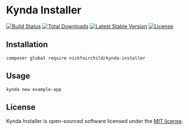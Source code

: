 # Kynda Installer

<a href="https://github.com/nickfairchild/kynda-installer/actions"><img src="https://github.com/nickfairchild/kynda-installer/workflows/tests/badge.svg" alt="Build Status"></a>
<a href="https://packagist.org/packages/nickfairchild/kynda-installer"><img src="https://img.shields.io/packagist/dt/nickfairchild/kynda-installer" alt="Total Downloads"></a>
<a href="https://packagist.org/packages/nickfairchild/kynda-installer"><img src="https://img.shields.io/packagist/v/nickfairchild/kynda-installer" alt="Latest Stable Version"></a>
<a href="https://packagist.org/packages/nickfairchild/kynda-installer"><img src="https://img.shields.io/packagist/l/nickfairchild/kynda-installer" alt="License"></a>

## Installation

```shell
composer global require nickfairchild/kynda-installer
```

## Usage
```shell
kynda new example-app
```

## License

Kynda Installer is open-sourced software licensed under the [MIT license](LICENSE.md).
